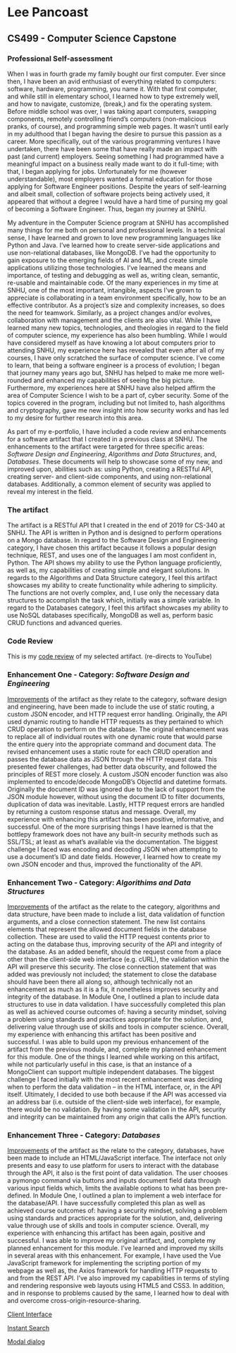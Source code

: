 # Lee Pancoast

## CS499 - Computer Science Capstone


### Professional Self-assessment

When I was in fourth grade my family bought our first computer. Ever since then, I have been an avid enthusiast of everything related to computers: software, hardware, programming, you name it. With that first computer, and while still in elementary school, I learned how to type extremely well, and how to navigate, customize, (break,) and fix the operating system. Before middle school was over, I was taking apart computers, swapping components, remotely controlling friend’s computers (non-malicious pranks, of course), and programming simple web pages. It wasn’t until early in my adulthood that I began having the desire to pursue this passion as a career. More specifically, out of the various programming ventures I have undertaken, there have been some that have really made an impact with past (and current) employers. Seeing something I had programmed have a meaningful impact on a business really made want to do it full-time; with that, I began applying for jobs. Unfortunately for me (however understandable), most employers wanted a formal education for those applying for Software Engineer positions. Despite the years of self-learning and albeit small, collection of software projects being actively used, it appeared that without a degree I would have a hard time of pursing my goal of becoming a Software Engineer. Thus, began my journey at SNHU.

My adventure in the Computer Science program at SNHU has accomplished many things for me both on personal and professional levels. In a technical sense, I have learned and grown to love new programming languages like Python and Java. I’ve learned how to create server-side applications and use non-relational databases, like MongoDB. I’ve had the opportunity to gain exposure to the emerging fields of AI and ML, and create simple applications utilizing those technologies. I’ve learned the means and importance, of testing and debugging as well as, writing clean, semantic, re-usable and maintainable code. Of the many experiences in my time at SNHU, one of the most important, intangible, aspects I’ve grown to appreciate is collaborating in a team environment specifically, how to be an effective contributor. As a project’s size and complexity increases, so does the need for teamwork. Similarly, as a project changes and/or evolves, collaboration with management and the clients are also vital. While I have learned many new topics, technologies, and theologies in regard to the field of computer science, my experience has also been humbling. While I would have considered myself as have knowing a lot about computers prior to attending SNHU, my experience here has revealed that even after all of my courses, I have only scratched the surface of computer science.  I’ve come to learn, that being a software engineer is a process of evolution; I began that journey many years ago but, SNHU has helped to make me more well-rounded and enhanced my capabilities of seeing the big picture. Furthermore, my experiences here at SNHU have also helped affirm the area of Computer Science I wish to be a part of, cyber security. Some of the topics covered in the program, including but not limited to, hash algorithms and cryptography, gave me new insight into how security works and has led to my desire for further research into this area.

As part of my e-portfolio, I have included a code review and enhancements for a software artifact that I created in a previous class at SNHU. The enhancements to the artifact were targeted for three specific areas: _Software Design and Engineering_, _Algorithms and Data Structures_, and, _Databases_. These documents will help to showcase some of my new, and improved upon, abilities such as: using Python, creating a RESTful API, creating server- and client-side components, and using non-relational databases. Additionally, a common element of security was applied to reveal my interest in the field.

### The artifact

The artifact is a RESTful API that I created in the end of 2019 for CS-340 at SNHU. The API is written in Python and is designed to perform operations on a Mongo database. In regard to the Software Design and Engineering category, I have chosen this artifact because it follows a popular design technique, REST, and uses one of the languages I am most confident in, Python. The API shows my ability to use the Python language proficiently, as well as, my capabilities of creating simple and elegant solutions. In regards to the Algorithms and Data Structure category, I feel this artifact showcases my ability to create functionality while adhering to simplicity. The functions are not overly complex, and, I use only the necessary data structures to accomplish the task which, initially was a simple variable. In regard to the Databases category, I feel this artifact showcases my ability to use NoSQL databases specifically, MongoDB as well as, perform basic CRUD functions and advanced queries.

### Code Review
This is my [code review](https://youtu.be/IXFesAuqato) of my selected artifact. (re-directs to YouTube)

### Enhancement One - Category: _Software Design and Engineering_
[Improvements](source/api/enhancedFinalREST.py) of the artifact as they relate to the category, software design and engineering, have been made to include the use of static routing, a custom JSON encoder, and HTTP request error handling. Originally, the API used dynamic routing to handle HTTP requests as they pertained to which CRUD operation to perform on the database. The original enhancement was to replace all of individual routes with one dynamic route that would parse the entire query into the appropriate command and document data. The revised enhancement uses a static route for each CRUD operation and passes the database data as JSON through the HTTP request data. This presented fewer challenges, had better data obscurity, and followed the principles of REST more closely. A custom JSON encoder function was also implemented to encode/decode MongoDB’s ObjectId and datetime formats. Originally the document ID was ignored due to the lack of support from the JSON module however, without using the document ID to filter documents, duplication of data was inevitable. Lastly, HTTP request errors are handled by returning a custom response status and message.
Overall, my experience with enhancing this artifact has been positive, informative, and successful. One of the more surprising things I have learned is that the bottlepy framework does not have any built-in security methods such as SSL/TSL; at least as what’s available via the documentation. The biggest challenge I faced was encoding and decoding JSON when attempting to use a document’s ID and date fields. However, I learned how to create my own JSON encoder and thus, improved the functionality of the API. 

### Enhancement Two - Category: _Algorithims and Data Structures_
[Improvements](source/api/enhancedFinalREST.py) of the artifact as the relate to the category, algorithms and data structure, have been made to include a list, data validation of function arguments, and a close connection statement. The new list contains elements that represent the allowed document fields in the database collection. These are used to valid the HTTP request contents prior to acting on the database thus, improving security of the API and integrity of the database. As an added benefit, should the request come from a place other than the client-side web interface (e.g. cURL), the validation within the API will preserve this security. The close connection statement that was added was previously not included; the statement to close the database should have been there all along so, although technically not an enhancement as much as it is a fix, it nonetheless improves security and integrity of the database. In Module One, I outlined a plan to include data structures to use in data validation. I have successfully completed this plan as well as achieved course outcomes of: having a security mindset, solving a problem using standards and practices appropriate for the solution, and, delivering value through use of skills and tools in computer science.
Overall, my experience with enhancing this artifact has been positive and successful. I was able to build upon my previous enhancement of the artifact from the previous module, and, complete my planned enhancement for this module. One of the things I learned while working on this artifact, while not particularly useful in this case, is that an instance of a MongoClient can support multiple independent databases. The biggest challenge I faced initially with the most recent enhancement was deciding when to perform the data validation – in the HTML interface, or, in the API itself. Ultimately, I decided to use both because if the API was accessed via an address bar (i.e. outside of the client-side web interface), for example, there would be no validation. By having some validation in the API, security and integrity can be maintained from any origin that calls the API’s function.

### Enhancement Three - Category: _Databases_
[Improvements](source/html/index.html) of the artifact as the relate to the category, databases, have been made to include an HTML/JavaScript interface. The interface not only presents and easy to use platform for users to interact with the database through the API, it also is the first point of data validation. The user chooses a pymongo command via buttons and inputs document field data through various input fields which, limits the available options to what has been pre-defined. In Module One, I outlined a plan to implement a web interface for the database/API. I have successfully completed this plan as well as achieved course outcomes of: having a security mindset, solving a problem using standards and practices appropriate for the solution, and, delivering value through use of skills and tools in computer science.
Overall, my experience with enhancing this artifact has been again, positive and successful. I was able to improve my original artifact, and, complete my planned enhancement for this module. I’ve learned and improved my skills in several areas with this enhancement. For example, I have used the Vue JavaScript framework for implementing the scripting portion of my webpage as well as, the Axios framework for handling HTTP requests to and from the REST API. I’ve also improved my capabilities in terms of styling and rendering responsive web layouts using HTML5 and CSS3. In addition, and in response to problems caused by the same, I learned how to deal with and overcome cross-origin-resource-sharing.

[Client Interface](img/client-interface/main.PNG)

[Instant Search](img/client-interface/search.PNG)

[Modal dialog](img/client-interface/update.PNG)
